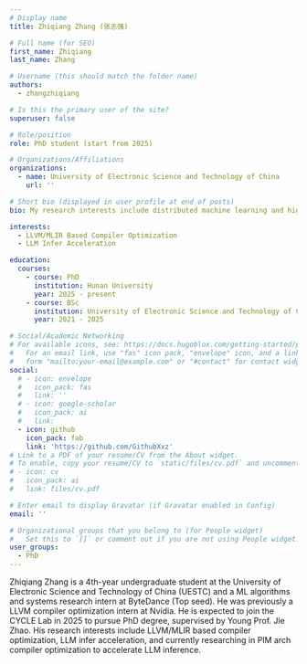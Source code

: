 ```yaml
---
# Display name
title: Zhiqiang Zhang (张志强)

# Full name (for SEO)
first_name: Zhiqiang 
last_name: Zhang

# Username (this should match the folder name)
authors:
  - zhangzhiqiang

# Is this the primary user of the site?
superuser: false

# Role/position
role: PhD student (start from 2025)

# Organizations/Affiliations
organizations:
  - name: University of Electronic Science and Technology of China
    url: ''

# Short bio (displayed in user profile at end of posts)
bio: My research interests include distributed machine learning and high-performance code optimization.

interests:
  - LLVM/MLIR Based Compiler Optimization
  - LLM Infer Acceleration

education:
  courses:
    - course: PhD
      institution: Hunan University
      year: 2025 - present
    - course: BSc
      institution: University of Electronic Science and Technology of China
      year: 2021 - 2025

# Social/Academic Networking
# For available icons, see: https://docs.hugoblox.com/getting-started/page-builder/#icons
#   For an email link, use "fas" icon pack, "envelope" icon, and a link in the
#   form "mailto:your-email@example.com" or "#contact" for contact widget.
social:
  # - icon: envelope
  #   icon_pack: fas
  #   link: ''
  # - icon: google-scholar
  #   icon_pack: ai
  #   link: 
  - icon: github
    icon_pack: fab
    link: 'https://github.com/GithubXxz'
# Link to a PDF of your resume/CV from the About widget.
# To enable, copy your resume/CV to `static/files/cv.pdf` and uncomment the lines below.
# - icon: cv
#   icon_pack: ai
#   link: files/cv.pdf

# Enter email to display Gravatar (if Gravatar enabled in Config)
email: ''

# Organizational groups that you belong to (for People widget)
#   Set this to `[]` or comment out if you are not using People widget.
user_groups:
  - PhD
---
```


Zhiqiang Zhang is a 4th-year undergraduate student at the University of Electronic Science and Technology of China (UESTC) and a ML algorithms and systems research intern at ByteDance (Top seed). He was previously a LLVM compiler optimization intern at Nvidia. He is expected to join the CYCLE Lab in 2025 to pursue PhD degree, supervised by Young Prof. Jie Zhao. His research interests include LLVM/MLIR based compiler optimization, LLM infer acceleration, and currently researching in PIM arch compiler optimization to accelerate LLM inference.

